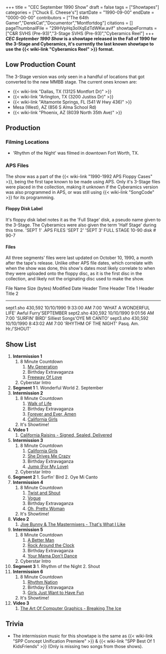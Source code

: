 +++
title = "CEC September 1990 Show"
draft = false
tags = ["Showtapes"]
categories = ["Chuck E. Cheese's"]
startDate = "1990-09-00"
endDate = "0000-00-00"
contributors = ["The 64th Gamer","DerekCat","Documentor","Montfortdog"]
citations = []
pageThumbnailFile = "29lHVpHq3oIXqEdTdWKw.avif"
showtapeFormats = ["C&R SVHS (Pre-93)","3-Stage SVHS (Pre-93)","Cyberamics Reel"]
+++
***CEC September 1990 Show* is a showtape released in the Fall of 1990 for the 3-Stage and Cyberamics, it's currently the last known showtape to use the {{< wiki-link "Cyberamics Reel" >}} format.**

## Low Production Count

The 3-Stage version was only seen in a handful of locations that got converted to the new MMBB stage. The current ones known are:

- {{< wiki-link "Dallas, TX (13125 Montfort Dr)" >}}
- {{< wiki-link "Arlington, TX (3200 Justiss Dr)" >}}
- {{< wiki-link "Altamonte Springs, FL (541 W Hwy 436)" >}}
- Mesa (West), AZ (856 S Alma School Rd)
- {{< wiki-link "Phoenix, AZ (8039 North 35th Ave)" >}}

## Production

### Filming Locations

- 'Rhythm of the Night' was filmed in downtown Fort Worth, TX.

### APS Files

The show was a part of the {{< wiki-link "1990-1992 APS Floppy Cases" >}}, being the first tape known to be made using APS. Only it's 3-Stage files were placed in the collection, making it unknown if the Cyberamics version was also programmed in APS, or was still using {{< wiki-link "SongCode" >}} for its programming.

#### Floppy Disk Label

It's floppy disk label notes it as the 'Full Stage' disk, a pseudo name given to the 3-Stage. The Cyberamics were also given the term 'Half Stage' during this time.
'SEPT 1' .APS FILES
'SEPT 2'
'SEPT 3'
FULL STAGE
10-90 disk # 90-7

#### Files

All three segments' files were last updated on October 10, 1990, a month after the tape's release. Unlike other APS file dates, which correlate with when the show was done, this show's dates most likely correlate to when they were uploaded onto the floppy disc, as it is the first disc in the collection, and likely not the originating disc used to make the show.

  File Name   Size (bytes)   Modified Date           Header Time   Header Title 1              Header Title 2
  ----------- -------------- ----------------------- ------------- --------------------------- ----------------------------------
  sept1.sho   430,592        10/10/1990 9:33:00 AM   7:00          'WHAT A WONDERFUL LIFE'   Awful Furry'SEPTEMBER
  sept2.sho   430,592        10/10/1990 9:01:56 AM   7:00          'SURFIN' BIRD'           Silliest Songs'OYE MI CANTO'
  sept3.sho   430,592        10/10/1990 8:43:02 AM   7:00          'RHYTHM OF THE NIGHT'     Pasq. Am. Hr./'SHOUT'

## Show List

1.  **Intermission 1**
    1.  8 Minute Countdown
        1.  [My Generation](https://en.wikipedia.org/wiki/My_Generation)
        2.  Birthday Extravaganza
        3.  [Freeway Of Love](https://en.wikipedia.org/wiki/Freeway_of_Love)
    2.  Cyberstar Intro
2.   **Segment 1**
    1.  Wonderful World
    2.  September
3.  **Intermission 2**
    1.  8 Minute Countdown
        1.  [Walk of Life](https://en.wikipedia.org/wiki/Walk_of_Life)
        2.  Birthday Extravaganza
        3.  [Forever and Ever, Amen](https://en.wikipedia.org/wiki/Forever_and_Ever,_Amen)
        4.  [California Girls](https://en.wikipedia.org/wiki/California_Girls)
    2.  It's Showtime!
4.  **Video 1**
    1.  [California Raisins - Signed, Sealed, Delivered](https://en.wikipedia.org/wiki/Meet_the_Raisins!)
5.  **Intermission 3**
    1.  8 Minute Countdown
        1.  [California Girls](https://en.wikipedia.org/wiki/California_Girls)
        2.  [She Drives Me Crazy](https://en.wikipedia.org/wiki/She_Drives_Me_Crazy)
        3.  Birthday Extravaganza
        4.  [Jump (For My Love)](https://en.wikipedia.org/wiki/Jump_(For_My_Love))
    2.  Cyberstar Intro
6.   **Segment 2**
    1.  Surfin' Bird
    2.  Oye Mi Canto
7.  **Intermission 4**
    1.  8 Minute Countdown
        1.  [Twist and Shout](https://en.wikipedia.org/wiki/Please_Please_Me)
        2.  [Vogue](https://en.wikipedia.org/wiki/Vogue_(Madonna_song))
        3.  Birthday Extravaganza
        4.  [Oh, Pretty Woman](https://en.wikipedia.org/wiki/Oh,_Pretty_Woman)
    2.  It's Showtime!
8.  **Video 2**
    1.  [Jive Bunny & The Mastermixers - That's What I Like](https://en.wikipedia.org/wiki/That%27s_What_I_Like_(Jive_Bunny_and_the_Mastermixers_song))
9.  **Intermission 5**
    1.  8 Minute Countdown
        1.  [A Better Man](https://en.wikipedia.org/wiki/A_Better_Man_(Clint_Black_song))
        2.  [Rock Around the Clock](https://en.wikipedia.org/wiki/Rock_Around_the_Clock)
        3.  Birthday Extravaganza
        4.  [Your Mama Don't Dance](https://en.wikipedia.org/wiki/Your_Mama_Don%27t_Dance)
    2.  Cyberstar Intro
10.  **Segment 3**
    1.  Rhythm of the Night
    2.  Shout
11. **Intermission 6**
    1.  8 Minute Countdown
        1.  [Rhythm Nation](https://en.wikipedia.org/wiki/Rhythm_Nation)
        2.  Birthday Extravaganza
        3.  [Girls Just Want to Have Fun](https://en.wikipedia.org/wiki/Girls_Just_Want_to_Have_Fun)
    2.  It's Showtime!
12. **Video 3**
    1.  [The Art Of Computer Graphics - Breaking The Ice](https://en.wikipedia.org/wiki/Odyssey_Productions)

## Trivia

- The intermission music for this showtape is the same as {{< wiki-link "SPP Concept Unification Premiere" >}} & {{< wiki-link "SPP Best Of 1 KidsFriends" >}} (Only is missing two songs from those shows).
